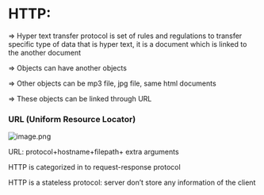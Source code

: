 # HTTP:

⇒ Hyper text transfer protocol is set of rules and regulations to transfer specific type of data that is hyper text, it is a document which is linked to the another document

⇒ Objects can have another objects

⇒ Other objects can be mp3 file, jpg file, same html documents

⇒ These objects can be linked through URL

### URL (Uniform Resource Locator)

![image.png](https://prod-files-secure.s3.us-west-2.amazonaws.com/54dd01fb-4217-4a69-bf64-0577d50a368f/c3e10f39-beee-4524-91d4-0757703ef9d6/image.png)

URL: protocol+hostname+filepath+ extra arguments

HTTP is categorized in to request-response protocol

HTTP is a stateless protocol: server don’t store any information of the client
